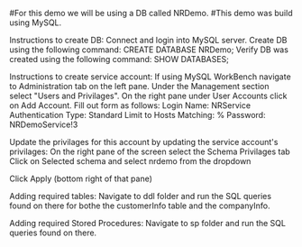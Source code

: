 #For this demo we will be using a DB called NRDemo. 
#This demo was build using MySQL. 

Instructions to create DB:
  Connect and login into MySQL server.
  Create DB using the following command:
    CREATE DATABASE NRDemo;
  Verify DB was created using the following command:
    SHOW DATABASES;

Instructions to create service account:
  If using MySQL WorkBench navigate to Administration tab on the left pane. Under the Management section select "Users and Privilages".
  On the right pane under User Accounts click on Add Account. 
  Fill out form as follows:
    Login Name: NRService
    Authentication Type: Standard
    Limit to Hosts Matching: %
    Password: NRDemoService!3

  Update the privilages for this account by updating the service account's privilages:
    On the right pane of the screen select the Schema Privilages tab
      Click on Selected schema and select nrdemo from the dropdown
  
    
  Click Apply (bottom right of that pane)

Adding required tables:
  Navigate to ddl folder and run the SQL queries found on there for bothe the customerInfo table and the companyInfo. 

Adding required Stored Procedures:
  Navigate to sp folder and run the SQL queries found on there.

